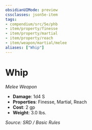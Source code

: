 ```yaml
---
obsidianUIMode: preview
cssclasses: json5e-item
tags:
- compendium/src/5e/phb
- item/property/finesse
- item/property/martial
- item/property/reach
- item/weapon/martial/melee
aliases: ["Whip"]
---
```

# Whip
*Melee Weapon*  

- **Damage**: 1d4 S
- **Properties**: Finesse, Martial, Reach
- **Cost**: 2 gp
- **Weight**: 3.0 lbs.

*Source: SRD / Basic Rules*